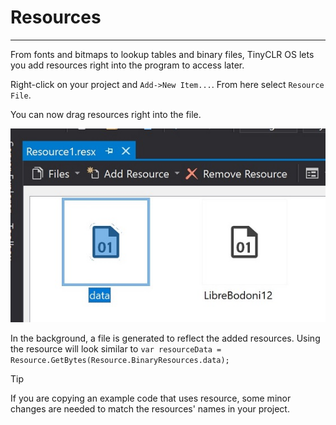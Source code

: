 # Resources
---

From fonts and bitmaps to lookup tables and binary files, TinyCLR OS lets you add resources right into the program to access later. 

Right-click on your project and `Add->New Item...`. From here select `Resource File`.

You can now drag resources right into the file.

![Resources](images/resources.jpg)

In the background, a file is generated to reflect the added resources. Using the resource will look similar to `var resourceData = Resource.GetBytes(Resource.BinaryResources.data);`


> [!Tip]
> If you are copying an example code that uses resource, some minor changes are needed to match the resources' names in your project.

